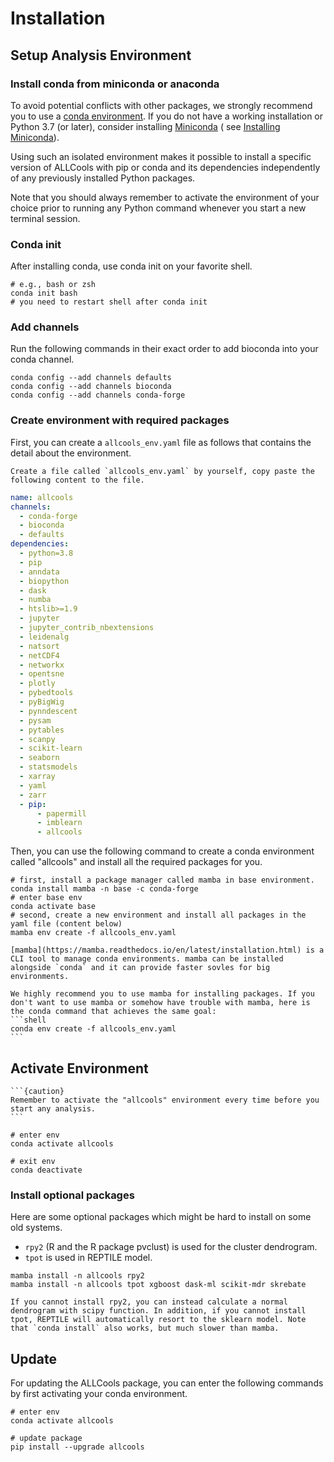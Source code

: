 # Installation

## Setup Analysis Environment

### Install conda from miniconda or anaconda

To avoid potential conflicts with other packages, we strongly recommend you to use
a [conda environment](https://docs.conda.io/projects/conda/en/latest/user-guide/tasks/manage-environments.html). If you do not have a working installation or Python
3.7 (or later), consider installing [Miniconda](https://docs.conda.io/en/latest/miniconda.html) (
see [Installing Miniconda](https://docs.conda.io/projects/conda/en/latest/user-guide/install/linux.html)).

Using such an isolated environment makes it possible to install a specific version of ALLCools with pip or conda and its
dependencies independently of any previously installed Python packages.

Note that you should always remember to activate the environment of your choice prior to running any Python command
whenever you start a new terminal session.

### Conda init

After installing conda, use conda init on your favorite shell.

```shell
# e.g., bash or zsh
conda init bash
# you need to restart shell after conda init
```

### Add channels

Run the following commands in their exact order to add bioconda into your conda channel.

```shell
conda config --add channels defaults
conda config --add channels bioconda
conda config --add channels conda-forge
```

### Create environment with required packages

First, you can create a `allcools_env.yaml` file as follows that contains the detail about the environment.

```{note}
Create a file called `allcools_env.yaml` by yourself, copy paste the following content to the file.
```

```yaml
name: allcools
channels:
  - conda-forge
  - bioconda
  - defaults
dependencies:
  - python=3.8
  - pip
  - anndata
  - biopython
  - dask
  - numba
  - htslib>=1.9
  - jupyter
  - jupyter_contrib_nbextensions
  - leidenalg
  - natsort
  - netCDF4
  - networkx
  - opentsne
  - plotly
  - pybedtools
  - pyBigWig
  - pynndescent
  - pysam
  - pytables
  - scanpy
  - scikit-learn
  - seaborn
  - statsmodels
  - xarray
  - yaml
  - zarr
  - pip:
      - papermill
      - imblearn
      - allcools
```

Then, you can use the following command to create a conda environment called "allcools" and install all the required packages for you.

```shell
# first, install a package manager called mamba in base environment.
conda install mamba -n base -c conda-forge
# enter base env
conda activate base
# second, create a new environment and install all packages in the yaml file (content below)
mamba env create -f allcools_env.yaml
```

````{tip}
[mamba](https://mamba.readthedocs.io/en/latest/installation.html) is a CLI tool to manage conda environments. mamba can be installed alongside `conda` and it can provide faster sovles for big environments.  

We highly recommend you to use mamba for installing packages. If you don't want to use mamba or somehow have trouble with mamba, here is the conda command that achieves the same goal:
```shell
conda env create -f allcools_env.yaml
```
````

## Activate Environment

````{margin}
```{caution}
Remember to activate the "allcools" environment every time before you start any analysis.
```
````

```shell
# enter env
conda activate allcools

# exit env
conda deactivate
```

### Install optional packages

Here are some optional packages which might be hard to install on some old systems.

- `rpy2` (R and the R package pvclust) is used for the cluster dendrogram.
- `tpot` is used in REPTILE model.

```shell
mamba install -n allcools rpy2
mamba install -n allcools tpot xgboost dask-ml scikit-mdr skrebate
```

````{note}
If you cannot install rpy2, you can instead calculate a normal dendrogram with scipy function. In addition, if you cannot install tpot, REPTILE will automatically resort to the sklearn model. Note that `conda install` also works, but much slower than mamba. 
````

## Update

For updating the ALLCools package, you can enter the following commands by first activating your conda environment.

```shell
# enter env
conda activate allcools

# update package
pip install --upgrade allcools
```
